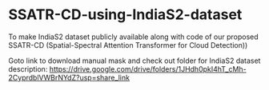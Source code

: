 # SSATR-CD-using-IndiaS2-dataset
To make IndiaS2 dataset publicly available along with code of our proposed SSATR-CD (Spatial-Spectral Attention Transformer for Cloud Detection))

Goto link to download manual mask and check out folder for IndiaS2 dataset description:
https://drive.google.com/drive/folders/1JHdh0pkI4hT_cMh-2CyprdblVWBrNYdZ?usp=share_link
